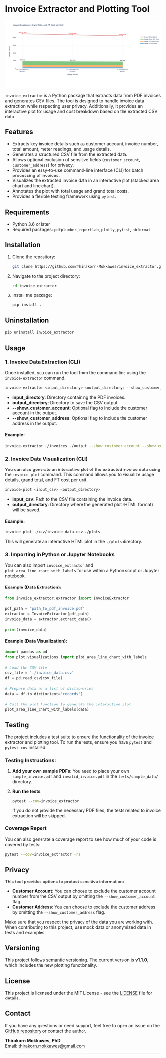 # Invoice Extractor and Plotting Tool

![Example Plot](./src/plot/example_plot/example_plot.png)

`invoice_extractor` is a Python package that extracts data from PDF invoices and generates CSV files. The tool is designed to handle invoice data extraction while respecting user privacy. Additionally, it provides an interactive plot for usage and cost breakdown based on the extracted CSV data.

## Features
- Extracts key invoice details such as customer account, invoice number, total amount, meter readings, and usage details.
- Generates a structured CSV file from the extracted data.
- Allows optional exclusion of sensitive fields (`customer_account`, `customer_address`) for privacy.
- Provides an easy-to-use command-line interface (CLI) for batch processing of invoices.
- Visualizes the extracted invoice data in an interactive plot (stacked area chart and line chart).
- Annotates the plot with total usage and grand total costs.
- Provides a flexible testing framework using `pytest`.

## Requirements
- Python 3.6 or later
- Required packages: `pdfplumber`, `reportlab`, `plotly`, `pytest`, `nbformat`

## Installation

1. Clone the repository:
    ```bash
    git clone https://github.com/Thirakorn-Mokkawes/invoice_extractor.git
    ```

2. Navigate to the project directory:
    ```bash
    cd invoice_extractor
    ```

3. Install the package:
    ```bash
    pip install .
    ```

## Uninstallation

```bash
pip uninstall invoice_extractor 
```

## Usage

### 1. Invoice Data Extraction (CLI)

Once installed, you can run the tool from the command line using the `invoice-extractor` command.

```bash
invoice-extractor <input_directory> <output_directory> --show_customer_account --show_customer_address
```

- **input_directory**: Directory containing the PDF invoices.
- **output_directory**: Directory to save the CSV output.
- **--show_customer_account**: Optional flag to include the customer account in the output.
- **--show_customer_address**: Optional flag to include the customer address in the output.

#### Example:
```bash
invoice-extractor ./invoices ./output --show_customer_account --show_customer_address
```

### 2. Invoice Data Visualization (CLI)

You can also generate an interactive plot of the extracted invoice data using the `invoice-plot` command. This command allows you to visualize usage details, grand total, and FT cost per unit.

```bash
invoice-plot <input_csv> <output_directory>
```

- **input_csv**: Path to the CSV file containing the invoice data.
- **output_directory**: Directory where the generated plot (HTML format) will be saved.

#### Example:
```bash
invoice-plot ./csv/invoice_data.csv ./plots
```

This will generate an interactive HTML plot in the `./plots` directory.

### 3. Importing in Python or Jupyter Notebooks

You can also import `invoice_extractor` and `plot_area_line_chart_with_labels` for use within a Python script or Jupyter notebook.

#### Example (Data Extraction):
```python
from invoice_extractor.extractor import InvoiceExtractor

pdf_path = "path_to_pdf_invoice.pdf"
extractor = InvoiceExtractor(pdf_path)
invoice_data = extractor.extract_data()

print(invoice_data)
```

#### Example (Data Visualization):
```python
import pandas as pd
from plot.visualizations import plot_area_line_chart_with_labels

# Load the CSV file
csv_file = './invoice_data.csv'
df = pd.read_csv(csv_file)

# Prepare data as a list of dictionaries
data = df.to_dict(orient='records')

# Call the plot function to generate the interactive plot
plot_area_line_chart_with_labels(data)
```

## Testing

The project includes a test suite to ensure the functionality of the invoice extractor and plotting tool. To run the tests, ensure you have `pytest` and `pytest-cov` installed.

### Testing Instructions:

1. **Add your own sample PDFs**:
   You need to place your own `sample_invoice.pdf` and `invalid_invoice.pdf` in the `tests/sample_data/` directory.

2. **Run the tests**:
   ```bash
   pytest --cov=invoice_extractor
   ```

   If you do not provide the necessary PDF files, the tests related to invoice extraction will be skipped.

### Coverage Report

You can also generate a coverage report to see how much of your code is covered by tests:

```bash
pytest --cov=invoice_extractor -rs
```

## Privacy

This tool provides options to protect sensitive information:

- **Customer Account**: You can choose to exclude the customer account number from the CSV output by omitting the `--show_customer_account` flag.
- **Customer Address**: You can choose to exclude the customer address by omitting the `--show_customer_address` flag.

Make sure that you respect the privacy of the data you are working with. When contributing to this project, use mock data or anonymized data in tests and examples.

## Versioning

This project follows [semantic versioning](https://semver.org/). The current version is **v1.1.0**, which includes the new plotting functionality.

## License

This project is licensed under the MIT License - see the [LICENSE](LICENSE) file for details.

## Contact

If you have any questions or need support, feel free to open an issue on the [GitHub repository](https://github.com/Thirakorn-Mokkawes/invoice_extractor) or contact the author.

**Thirakorn Mokkawes, PhD**  
Email: thirakorn.mokkawes@gmail.com

---
